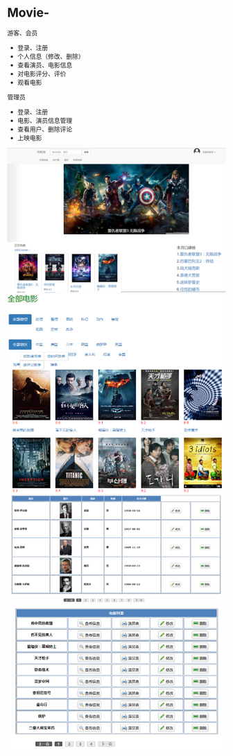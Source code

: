# Movie-
游客、会员
* 登录、注册
* 个人信息（修改、删除）
* 查看演员、电影信息
* 对电影评分、评价
* 观看电影

管理员
* 登录、注册
* 电影、演员信息管理
* 查看用户、删除评论
* 上映电影


![](https://github.com/lvhang1996/Movie-/blob/master/photoToShow/3.png)  
![](https://github.com/lvhang1996/Movie-/blob/master/photoToShow/4.png)  
![](https://github.com/lvhang1996/Movie-/blob/master/photoToShow/1.png)  
![](https://github.com/lvhang1996/Movie-/blob/master/photoToShow/2.png)  

